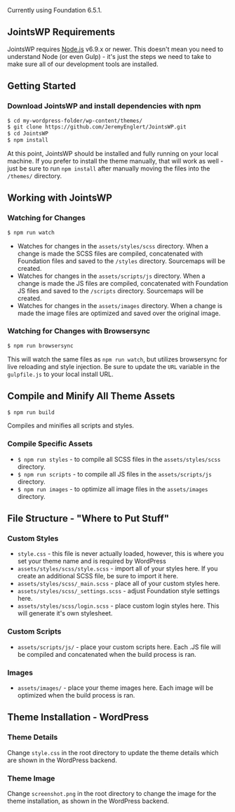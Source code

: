 Currently using Foundation 6.5.1.

## JointsWP Requirements

JointsWP requires [Node.js](https://nodejs.org) v6.9.x or newer. This doesn't mean you need to understand Node (or even Gulp) - it's just the steps we need to take to make sure all of our development tools are installed.

## Getting Started

### Download JointsWP and install dependencies with npm

```bash
$ cd my-wordpress-folder/wp-content/themes/
$ git clone https://github.com/JeremyEnglert/JointsWP.git
$ cd JointsWP
$ npm install
```

At this point, JointsWP should be installed and fully running on your local machine. If you prefer to install the theme manually, that will work as well - just be sure to run `npm install` after manually moving the files into the `/themes/` directory.

## Working with JointsWP

### Watching for Changes

```bash
$ npm run watch
```

- Watches for changes in the `assets/styles/scss` directory. When a change is made the SCSS files are compiled, concatenated with Foundation files and saved to the `/styles` directory. Sourcemaps will be created.
- Watches for changes in the `assets/scripts/js` directory. When a change is made the JS files are compiled, concatenated with Foundation JS files and saved to the `/scripts` directory. Sourcemaps will be created.
- Watches for changes in the `assets/images` directory. When a change is made the image files are optimized and saved over the original image.

### Watching for Changes with Browsersync

```bash
$ npm run browsersync
```

This will watch the same files as `npm run watch`, but utilizes browsersync for live reloading and style injection. Be sure to update the `URL` variable in the `gulpfile.js` to your local install URL.

## Compile and Minify All Theme Assets

```bash
$ npm run build
```

Compiles and minifies all scripts and styles.

### Compile Specific Assets

- `$ npm run styles` - to compile all SCSS files in the `assets/styles/scss` directory.
- `$ npm run scripts` - to compile all JS files in the `assets/scripts/js` directory.
- `$ npm run images` - to optimize all image files in the `assets/images` directory.

## File Structure - "Where to Put Stuff"

### Custom Styles

- `style.css` - this file is never actually loaded, however, this is where you set your theme name and is required by WordPress
- `assets/styles/scss/style.scss` - import all of your styles here. If you create an additional SCSS file, be sure to import it here.
- `assets/styles/scss/_main.scss` - place all of your custom styles here.
- `assets/styles/scss/_settings.scss` - adjust Foundation style settings here.
- `assets/styles/scss/login.scss` - place custom login styles here. This will generate it's own stylesheet.

### Custom Scripts

- `assets/scripts/js/` - place your custom scripts here. Each .JS file will be compiled and concatenated when the build process is ran.

### Images

- `assets/images/` - place your theme images here. Each image will be optimized when the build process is ran.

## Theme Installation - WordPress

### Theme Details

Change `style.css` in the root directory to update the theme details which are shown in the WordPress backend.

### Theme Image

Change `screenshot.png` in the root directory to change the image for the theme installation, as shown in the WordPress backend.
